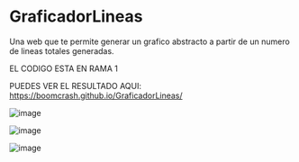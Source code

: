 # GraficadorLineas
Una web que te permite generar un grafico abstracto a partir de un numero de lineas totales generadas.


EL CODIGO ESTA EN RAMA 1

PUEDES VER EL RESULTADO AQUI: https://boomcrash.github.io/GraficadorLineas/

![image](https://user-images.githubusercontent.com/64045193/182507643-32bcfe38-2859-4728-a65d-27249ecfd6c4.png)


![image](https://user-images.githubusercontent.com/64045193/182507650-54aede60-56ce-4edb-beda-edd9351c9900.png)


![image](https://user-images.githubusercontent.com/64045193/182507660-9ac84ab6-c748-45ca-b525-d026fdd71222.png)
